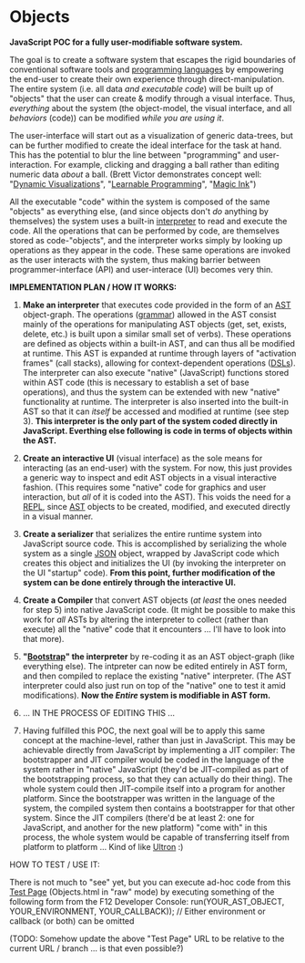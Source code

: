 # Objects
**JavaScript POC for a fully user-modifiable software system.**

The goal is to create a software system that escapes the rigid boundaries of conventional software tools and [programming languages](https://en.wikipedia.org/wiki/Programming_language) by empowering the end-user to create their own experience through direct-manipulation. The entire system (i.e. all data *and executable code*) will be built up of "objects" that the user can create & modify through a visual interface. Thus, *everything* about the system (the object-model, the visual interface, and all *behaviors* (code)) can be modified *while you are using it*. 

The user-interface will start out as a visualization of generic data-trees, but can be further modified to create the ideal interface for the task at hand. This has the potential to blur the line between "programming" and user-interaction. For example, clicking and dragging a ball rather than editing numeric data *about* a ball. (Brett Victor demonstrates concept well: "[Dynamic Visualizations](http://worrydream.com/DrawingDynamicVisualizationsTalk)", "[Learnable Programming](http://worrydream.com/LearnableProgramming/)", "[Magic Ink](http://worrydream.com/MagicInk)")

All the executable "code" within the system is composed of the same "objects" as everything else, (and since objects don't *do* anything by themselves) the system uses a built-in [interpreter](https://en.wikipedia.org/wiki/Interpreter_(computing)) to read and execute the code. All the operations that can be performed by code, are themselves stored as code-"objects", and the interpreter works simply by looking up operations as they appear in the code. These same operations are invoked as the user interacts with the system, thus making barrier between programmer-interface (API) and user-interace (UI) becomes very thin.

**IMPLEMENTATION PLAN / HOW IT WORKS:**

1. **Make an interpreter** that executes code provided in the form of an [AST](https://en.wikipedia.org/wiki/Abstract_syntax_tree) object-graph. The operations ([grammar](https://en.wikipedia.org/wiki/Formal_grammar)) allowed in the AST consist mainly of the operations for manipulating AST objects (get, set, exists, delete, etc.) is built upon a similar small set of verbs). These operations are defined as objects within a built-in AST, and can thus all be modified at runtime. This AST is expanded at runtime through layers of "activation frames" (call stacks), allowing for context-dependent operations ([DSLs](https://en.wikipedia.org/wiki/Domain-specific_language)). The interpreter can also execute "native" (JavaScript) functions stored within AST code (this is necessary to establish a set of base operations), and thus the system can be extended with new "native" functionality at runtime. The interpreter is also inserted into the built-in AST so that it can *itself* be accessed and modified at runtime (see step 3). **This interpreter is the only part of the system coded directly in JavaScript. Everthing else following is code in terms of objects within the AST.**

2. **Create an interactive UI** (visual interface) as the sole means for interacting (as an end-user) with the system. For now, this just provides a generic way to inspect and edit AST objects in a visual interactive fashion. (This requires some "native" code for graphics and user interaction, but *all* of it is coded into the AST). This voids the need for a [REPL](https://en.wikipedia.org/wiki/Read%E2%80%93eval%E2%80%93print_loop), since [AST](https://en.wikipedia.org/wiki/Abstract_syntax_tree) objects to be created, modified, and executed directly in a visual manner.

3. **Create a serializer** that serializes the entire runtime system into JavaScript source code. This is accomplished by serializing the whole system as a single [JSON](https://en.wikipedia.org/wiki/JSON) object, wrapped by JavaScript code which creates this object and initializes the UI (by invoking the interpreter on the UI "startup" code). **From this point, further modification of the system can be done entirely through the interactive UI.**

4. **Create a Compiler** that convert AST objects (*at least* the ones needed for step 5) into native JavaScript code. (It might be possible to make this work for *all* ASTs by altering the interpreter to collect (rather than execute) all the "native" code that it encounters ... I'll have to look into that more).

5. **"[Bootstrap](https://en.wikipedia.org/wiki/Bootstrapping)" the interpreter** by re-coding it as an AST object-graph (like everything else). The intpreter can now be edited entirely in AST form, and then compiled to replace the existing "native" interpreter. (The AST interpreter could also just run on top of the "native" one to test it amid modifications). **Now the *Entire* system is modifiable in AST form.**

6. ... IN THE PROCESS OF EDITING THIS ...

7. Having fulfilled this POC, the next goal will be to apply this same concept at the machine-level, rather than just in JavaScript. This may be achievable directly from JavaScript by implementing a JIT compiler: The bootstrapper and JIT compiler would be coded in the language of the system rather in "native" JavaScript (they'd be JIT-compiled as part of the bootstrapping process, so that they can actually do their thing). The whole system could then JIT-compile itself into a program for another platform. Since the bootstrapper was written in the language of the system, the compiled system then contains a bootstrapper for that other system. Since the JIT compilers (there'd be at least 2: one for JavaScript, and another for the new platform) "come with" in this process, the whole system would be capable of transferring itself from platform to platform ... Kind of like [Ultron](https://en.wikipedia.org/wiki/Ultron) :)

HOW TO TEST / USE IT:

There is not much to "see" yet, but you can execute ad-hoc code from this [Test Page](https://rawgit.com/d-cook/Objects/master/Objects.html) (Objects.html in "raw" mode) by executing something of the following form from the F12 Developer Console:
run(YOUR_AST_OBJECT, YOUR_ENVIRONMENT, YOUR_CALLBACK)); // Either environment or callback (or both) can be omitted

(TODO: Somehow update the above "Test Page" URL to be relative to the current URL / branch ... is that even possible?)
